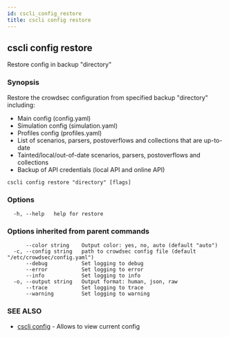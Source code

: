 ```yaml
---
id: cscli_config_restore
title: cscli config restore
---
```

## cscli config restore

Restore config in backup "directory"

### Synopsis

Restore the crowdsec configuration from specified backup "directory" including:

- Main config (config.yaml)
- Simulation config (simulation.yaml)
- Profiles config (profiles.yaml)
- List of scenarios, parsers, postoverflows and collections that are up-to-date
- Tainted/local/out-of-date scenarios, parsers, postoverflows and collections
- Backup of API credentials (local API and online API)

```
cscli config restore "directory" [flags]
```

### Options

```
  -h, --help   help for restore
```

### Options inherited from parent commands

```
      --color string    Output color: yes, no, auto (default "auto")
  -c, --config string   path to crowdsec config file (default "/etc/crowdsec/config.yaml")
      --debug           Set logging to debug
      --error           Set logging to error
      --info            Set logging to info
  -o, --output string   Output format: human, json, raw
      --trace           Set logging to trace
      --warning         Set logging to warning
```

### SEE ALSO

* [cscli config](/cscli/cscli_config.md)	 - Allows to view current config

